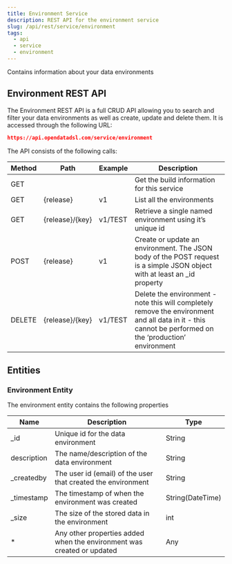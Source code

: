 ```yaml
---
title: Environment Service
description: REST API for the environment service
slug: /api/rest/service/environment
tags:
  - api
  - service
  - environment
---
```

Contains information about your data environments

## Environment REST API

The Environment REST API is a full CRUD API allowing you to search and filter your data environments as well as create, update and delete them. It is accessed through the following URL:
```json
https://api.opendatadsl.com/service/environment
```
The API consists of the following calls:

|**Method**|**Path**|**Example**|**Description**|
|-|-|-|-|
|GET|||Get the build information for this service|
|GET|{release}|v1|List all the environments|
|GET|{release}/{key}|v1/TEST|Retrieve a single named environment using it’s unique id|
|POST|{release}|v1|Create or update an environment. The JSON body of the POST request is a simple JSON object with at least an _id property|
|DELETE|{release}/{key}|v1/TEST|Delete the environment - note this will completely remove the environment and all data in it - this cannot be performed on the ‘production’ environment|

## Entities

### Environment Entity

The environment entity contains the following properties

|**Name**|**Description**|**Type**|
|-|-|-|
|_id|Unique id for the data environment|String|
|description|The name/description of the data environment|String|
|_createdby|The user id (email) of the user that created the environment|String|
|_timestamp|The timestamp of when the environment was created|String(DateTime)|
|_size|The size of the stored data in the environment|int|
|*|Any other properties added when the environment was created or updated|Any|

